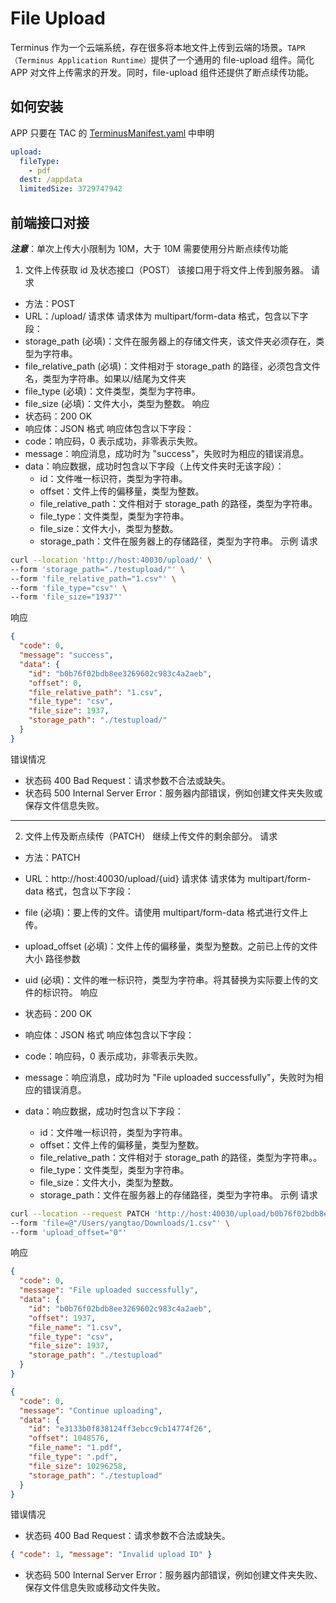 # File Upload

Terminus 作为一个云端系统，存在很多将本地文件上传到云端的场景。`TAPR（Terminus Application Runtime）`提供了一个通用的 file-upload 组件。简化 APP 对文件上传需求的开发。同时，file-upload 组件还提供了断点续传功能。

## 如何安装

APP 只要在 TAC 的 [TerminusManifest.yaml](../package/manifest.md#file-upload) 中申明

```yaml
upload:
  fileType:
    - pdf
  dest: /appdata
  limitedSize: 3729747942
```

## 前端接口对接

**_注意_**：单次上传大小限制为 10M，大于 10M 需要使用分片断点续传功能

1. 文件上传获取 id 及状态接口（POST）
   该接口用于将文件上传到服务器。
   请求

- 方法：POST
- URL：/upload/
  请求体
  请求体为 multipart/form-data 格式，包含以下字段：
- storage_path (必填)：文件在服务器上的存储文件夹，该文件夹必须存在，类型为字符串。
- file_relative_path (必填)：文件相对于 storage_path 的路径，必须包含文件名，类型为字符串。如果以/结尾为文件夹
- file_type (必填)：文件类型，类型为字符串。
- file_size (必填)：文件大小，类型为整数。
  响应
- 状态码：200 OK
- 响应体：JSON 格式
  响应体包含以下字段：
- code：响应码，0 表示成功，非零表示失败。
- message：响应消息，成功时为 "success"，失败时为相应的错误消息。
- data：响应数据，成功时包含以下字段（上传文件夹时无该字段）：
  - id：文件唯一标识符，类型为字符串。
  - offset：文件上传的偏移量，类型为整数。
  - file_relative_path：文件相对于 storage_path 的路径，类型为字符串。
  - file_type：文件类型，类型为字符串。
  - file_size：文件大小，类型为整数。
  - storage_path：文件在服务器上的存储路径，类型为字符串。
    示例
    请求

```sh
curl --location 'http://host:40030/upload/' \
--form 'storage_path="./testupload/"' \
--form 'file_relative_path="1.csv"' \
--form 'file_type="csv"' \
--form 'file_size="1937"'
```

响应

```json
{
  "code": 0,
  "message": "success",
  "data": {
    "id": "b0b76f02bdb8ee3269602c983c4a2aeb",
    "offset": 0,
    "file_relative_path": "1.csv",
    "file_type": "csv",
    "file_size": 1937,
    "storage_path": "./testupload/"
  }
}
```

错误情况

- 状态码 400 Bad Request：请求参数不合法或缺失。
- 状态码 500 Internal Server Error：服务器内部错误，例如创建文件夹失败或保存文件信息失败。

---

2. 文件上传及断点续传（PATCH）
   继续上传文件的剩余部分。
   请求

- 方法：PATCH
- URL：http://host:40030/upload/{uid}
  请求体
  请求体为 multipart/form-data 格式，包含以下字段：
- file (必填)：要上传的文件。请使用 multipart/form-data 格式进行文件上传。
- upload_offset (必填)：文件上传的偏移量，类型为整数。之前已上传的文件大小
  路径参数
- uid (必填)：文件的唯一标识符，类型为字符串。将其替换为实际要上传的文件的标识符。
  响应
- 状态码：200 OK
- 响应体：JSON 格式
  响应体包含以下字段：
- code：响应码，0 表示成功，非零表示失败。
- message：响应消息，成功时为 "File uploaded successfully"，失败时为相应的错误消息。
- data：响应数据，成功时包含以下字段：

  - id：文件唯一标识符，类型为字符串。
  - offset：文件上传的偏移量，类型为整数。
  - file_relative_path：文件相对于 storage_path 的路径，类型为字符串。。
  - file_type：文件类型，类型为字符串。
  - file_size：文件大小，类型为整数。
  - storage_path：文件在服务器上的存储路径，类型为字符串。
    示例
    请求

```sh
curl --location --request PATCH 'http://host:40030/upload/b0b76f02bdb8ee3269602c983c4a2aeb' \
--form 'file=@"/Users/yangtao/Downloads/1.csv"' \
--form 'upload_offset="0"'
```

响应

```json
{
  "code": 0,
  "message": "File uploaded successfully",
  "data": {
    "id": "b0b76f02bdb8ee3269602c983c4a2aeb",
    "offset": 1937,
    "file_name": "1.csv",
    "file_type": "csv",
    "file_size": 1937,
    "storage_path": "./testupload"
  }
}
```

```json
{
  "code": 0,
  "message": "Continue uploading",
  "data": {
    "id": "e3133b0f838124ff3ebcc9cb14774f26",
    "offset": 1048576,
    "file_name": "1.pdf",
    "file_type": ".pdf",
    "file_size": 10296258,
    "storage_path": "./testupload"
  }
}
```

错误情况

- 状态码 400 Bad Request：请求参数不合法或缺失。

```json
{ "code": 1, "message": "Invalid upload ID" }
```

- 状态码 500 Internal Server Error：服务器内部错误，例如创建文件夹失败、保存文件信息失败或移动文件失败。
